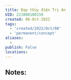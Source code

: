 ```yaml
---
title: Đạp thủy điện Trị An
UID: 221008100159
created: 08-Oct-2022
tags:
  - 'created/2022/Oct/08'
  - 'permanent/concept'
aliases:
  - 
publish: False
locations: 
---
```

## Notes:

[](geo:11.105132011176009,106.98446013402949)